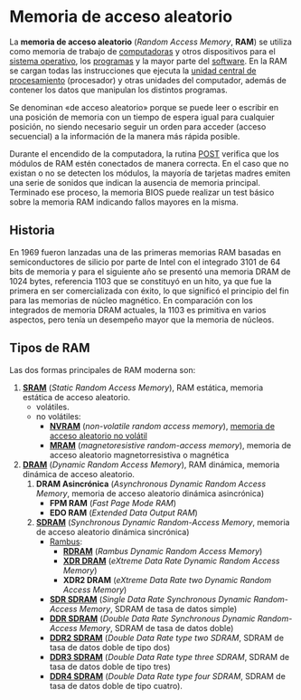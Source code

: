 # Memoria de acceso aleatorio

La **memoria de acceso aleatorio** (*Random Access Memory*, **RAM**) se utiliza como memoria de trabajo de [computadoras](https://es.wikipedia.org/wiki/Computadora) y otros dispositivos para el [sistema operativo](https://es.wikipedia.org/wiki/Sistema_operativo), los [programas](https://es.wikipedia.org/wiki/Programa_inform%C3%A1tico) y la mayor parte del [software](https://es.wikipedia.org/wiki/Software). En la RAM se cargan todas las instrucciones que ejecuta la [unidad central de procesamiento](https://es.wikipedia.org/wiki/Unidad_central_de_procesamiento) (procesador) y otras unidades del computador, además de contener los datos que manipulan los distintos programas.

Se denominan «de acceso aleatorio» porque se puede leer o escribir en una posición de memoria con un tiempo de espera igual para cualquier posición, no siendo necesario seguir un orden para acceder (acceso secuencial) a la información de la manera más rápida posible.

Durante el encendido de la computadora, la rutina [POST](https://es.wikipedia.org/wiki/POST) verifica que los módulos de RAM estén conectados de manera correcta. En el caso que no existan o no se detecten los módulos, la mayoría de tarjetas madres emiten una serie de sonidos que indican la ausencia de memoria principal. Terminado ese proceso, la memoria BIOS puede realizar un test básico sobre la memoria RAM indicando fallos mayores en la misma.

## Historia

En 1969 fueron lanzadas una de las primeras memorias RAM basadas en semiconductores de silicio por parte de Intel con el integrado 3101 de 64 bits de memoria y para el siguiente año se presentó una memoria DRAM de 1024 bytes, referencia 1103 que se constituyó en un hito, ya que fue la primera en ser comercializada con éxito, lo que significó el principio del fin para las memorias de núcleo magnético. En comparación con los integrados de memoria DRAM actuales, la 1103 es primitiva en varios aspectos, pero tenía un desempeño mayor que la memoria de núcleos.

## Tipos de RAM

Las dos formas principales de RAM moderna son:

1. [**SRAM**](https://es.wikipedia.org/wiki/SRAM) (*Static Random Access Memory*), RAM estática, memoria estática de acceso aleatorio.
    - volátiles.
    - no volátiles:
        - [**NVRAM**](https://es.wikipedia.org/wiki/NVRAM) (*non-volatile random access memory*), [memoria de acceso aleatorio no volátil](https://es.wikipedia.org/wiki/Memoria_de_acceso_aleatorio_no_vol%C3%A1til)
        - [**MRAM**](https://es.wikipedia.org/wiki/MRAM) (*magnetoresistive random-access memory*), memoria de acceso aleatorio magnetorresistiva o magnética
2. [**DRAM**](https://es.wikipedia.org/wiki/DRAM) (*Dynamic Random Access Memory*), RAM dinámica, memoria dinámica de acceso aleatorio.
    1. **DRAM Asincrónica** (*Asynchronous Dynamic Random Access Memory*, memoria de acceso aleatorio dinámica asincrónica)
        - **FPM RAM** (*Fast Page Mode RAM*)
        - **EDO RAM** (*Extended Data Output RAM*)
    2. [**SDRAM**](https://es.wikipedia.org/wiki/SDRAM) (*Synchronous Dynamic Random-Access Memory*, memoria de acceso aleatorio dinámica sincrónica)
        - [Rambus](https://es.wikipedia.org/wiki/Rambus):
            - [**RDRAM**](https://es.wikipedia.org/wiki/RDRAM) (*Rambus Dynamic Random Access Memory*)
            - [**XDR DRAM**](https://es.wikipedia.org/wiki/XDR_DRAM) (*eXtreme Data Rate Dynamic Random Access Memory*)
            - **XDR2 DRAM** (*eXtreme Data Rate two Dynamic Random Access Memory*)
        - [**SDR SDRAM**](https://es.wikipedia.org/wiki/SDR_SDRAM) (*Single Data Rate Synchronous Dynamic Random-Access Memory*, SDRAM de tasa de datos simple)
        - [**DDR SDRAM**](https://es.wikipedia.org/wiki/DDR_SDRAM) (*Double Data Rate Synchronous Dynamic Random-Access Memory*, SDRAM de tasa de datos doble)
        - [**DDR2 SDRAM**](https://es.wikipedia.org/wiki/DDR2_SDRAM) (*Double Data Rate type two SDRAM*, SDRAM de tasa de datos doble de tipo dos)
        - [**DDR3 SDRAM**](https://es.wikipedia.org/wiki/DDR3_SDRAM) (*Double Data Rate type three SDRAM*, SDRAM de tasa de datos doble de tipo tres)
        - [**DDR4 SDRAM**](https://es.wikipedia.org/wiki/DDR4_SDRAM) (*Double Data Rate type four SDRAM*, SDRAM de tasa de datos doble de tipo cuatro).
